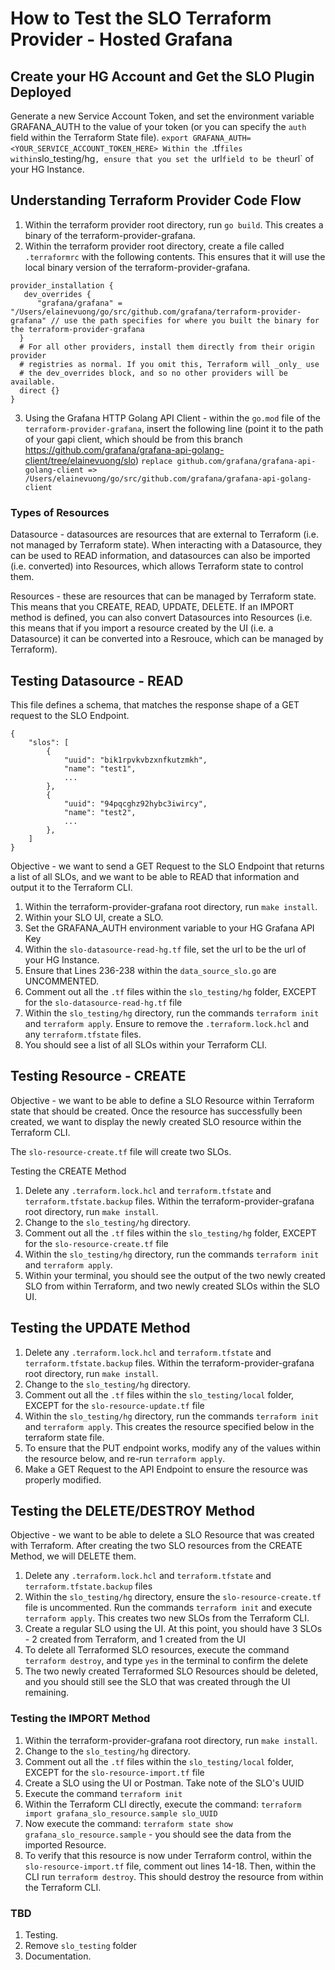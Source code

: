 # How to Test the SLO Terraform Provider - Hosted Grafana

## Create your HG Account and Get the SLO Plugin Deployed
Generate a new Service Account Token, and set the environment variable GRAFANA_AUTH to the value of your token (or you can specify the `auth` field within the Terraform State file). 
`export GRAFANA_AUTH=<YOUR_SERVICE_ACCOUNT_TOKEN_HERE>
Within the `.tf` files within `slo_testing/hg`, ensure that you set the `url` field to be the `url` of your HG Instance.

## Understanding Terraform Provider Code Flow
1. Within the terraform provider root directory, run `go build`. This creates a binary of the terraform-provider-grafana.
2. Within the terraform provider root directory, create a file called `.terraformrc` with the following contents. This ensures that it will use the local binary version of the terraform-provider-grafana.
```
provider_installation {
   dev_overrides {
      "grafana/grafana" = "/Users/elainevuong/go/src/github.com/grafana/terraform-provider-grafana" // use the path specifies for where you built the binary for the terraform-provider-grafana
  }
  # For all other providers, install them directly from their origin provider
  # registries as normal. If you omit this, Terraform will _only_ use
  # the dev_overrides block, and so no other providers will be available.
  direct {}
}
```

3. Using the Grafana HTTP Golang API Client - within the `go.mod` file of the `terraform-provider-grafana`, insert the following line (point it to the path of your gapi client, which should be from this branch https://github.com/grafana/grafana-api-golang-client/tree/elainevuong/slo)
`replace github.com/grafana/grafana-api-golang-client => /Users/elainevuong/go/src/github.com/grafana/grafana-api-golang-client`


### Types of Resources
Datasource - datasources are resources that are external to Terraform (i.e. not managed by Terraform state). When interacting with a Datasource, they can be used to READ information, and datasources can also be imported (i.e. converted) into Resources, which allows Terraform state to control them. 

Resources - these are resources that can be managed by Terraform state. This means that you CREATE, READ, UPDATE, DELETE. If an IMPORT method is defined, you can also convert Datasources into Resources (i.e. this means that if you import a resource created by the UI (i.e. a Datasource) it can be converted into a Resrouce, which can be managed by Terraform).

## Testing Datasource - READ
This file defines a schema, that matches the response shape of a GET request to the SLO Endpoint. 
```
{
    "slos": [
        {
            "uuid": "bik1rpvkvbzxnfkutzmkh",
            "name": "test1",
            ...
        },
        {
            "uuid": "94pqcghz92hybc3iwircy",
            "name": "test2",
            ...
        },
    ]
}
```

Objective - we want to send a GET Request to the SLO Endpoint that returns a list of all SLOs, and we want to be able to READ that information and output it to the Terraform CLI.

1. Within the terraform-provider-grafana root directory, run `make install`.
2. Within your SLO UI, create a SLO. 
3. Set the GRAFANA_AUTH environment variable to your HG Grafana API Key
4. Within the `slo-datasource-read-hg.tf` file, set the url to be the url of your HG Instance. 
5. Ensure that Lines 236-238 within the `data_source_slo.go` are UNCOMMENTED. 
6. Comment out all the `.tf` files within the `slo_testing/hg` folder, EXCEPT for the `slo-datasource-read-hg.tf` file
7. Within the `slo_testing/hg` directory, run the commands `terraform init` and `terraform apply`. Ensure to remove the `.terraform.lock.hcl` and any `terraform.tfstate` files.
8. You should see a list of all SLOs within your Terraform CLI.

## Testing Resource - CREATE
Objective - we want to be able to define a SLO Resource within Terraform state that should be created. Once the resource has successfully been created, we want to display the newly created SLO resource within the Terraform CLI. 

The `slo-resource-create.tf` file will create two SLOs. 

Testing the CREATE Method
1. Delete any `.terraform.lock.hcl` and `terraform.tfstate` and `terraform.tfstate.backup` files. Within the terraform-provider-grafana root directory, run `make install`.
2. Change to the `slo_testing/hg` directory. 
3. Comment out all the `.tf` files within the `slo_testing/hg` folder, EXCEPT for the `slo-resource-create.tf` file
4. Within the `slo_testing/hg` directory, run the commands `terraform init` and `terraform apply`. 
5. Within your terminal, you should see the output of the two newly created SLO from within Terraform, and two newly created SLOs within the SLO UI.

## Testing the UPDATE Method
1. Delete any `.terraform.lock.hcl` and `terraform.tfstate` and `terraform.tfstate.backup` files. Within the terraform-provider-grafana root directory, run `make install`.
2. Change to the `slo_testing/hg` directory. 
3. Comment out all the `.tf` files within the `slo_testing/local` folder, EXCEPT for the `slo-resource-update.tf` file
4. Within the `slo_testing/hg` directory, run the commands `terraform init` and `terraform apply`. This creates the resource specified below in the terraform state file.
5. To ensure that the PUT endpoint works, modify any of the values within the resource below, and re-run `terraform apply`. 
6. Make a GET Request to the API Endpoint to ensure the resource was properly modified. 

## Testing the DELETE/DESTROY Method
Objective - we want to be able to delete a SLO Resource that was created with Terraform. 
After creating the two SLO resources from the CREATE Method, we will DELETE them. 

1. Delete any `.terraform.lock.hcl` and `terraform.tfstate` and `terraform.tfstate.backup` files
2. Within the `slo_testing/hg` directory, ensure the `slo-resource-create.tf` file is uncommented. Run the commands `terraform init` and execute `terraform apply`. This creates two new SLOs from the Terraform CLI.
3. Create a regular SLO using the UI. At this point, you should have 3 SLOs - 2 created from Terraform, and 1 created from the UI
4. To delete all Terraformed SLO resources, execute the command `terraform destroy`, and type `yes` in the terminal to confirm the delete
5. The two newly created Terraformed SLO Resources should be deleted, and you should still see the SLO that was created through the UI remaining.

### Testing the IMPORT Method
1. Within the terraform-provider-grafana root directory, run `make install`.
2. Change to the `slo_testing/hg` directory. 
3. Comment out all the `.tf` files within the `slo_testing/local` folder, EXCEPT for the `slo-resource-import.tf` file
4. Create a SLO using the UI or Postman. Take note of the SLO's UUID
5. Execute the command `terraform init`
6. Within the Terraform CLI directly, execute the command: `terraform import grafana_slo_resource.sample slo_UUID`
7. Now execute the command: `terraform state show grafana_slo_resource.sample` - you should see the data from the imported Resource. 
8. To verify that this resource is now under Terraform control, within the `slo-resource-import.tf` file, comment out lines 14-18. Then, within the CLI run `terraform destroy`. This should destroy the resource from within the Terraform CLI. 

### TBD ###
1. Testing.
2. Remove `slo_testing` folder
3. Documentation.